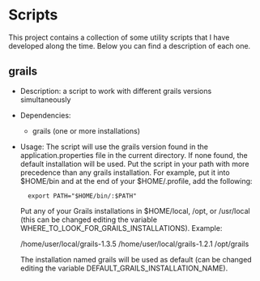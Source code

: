 # Scripts

This project contains a collection of some utility scripts that I have
developed along the time. Below you can find a description of each one.

grails
-------------

* Description: a script to work with different grails versions simultaneously
* Dependencies: 
  * grails (one or more installations)
* Usage:
  The script will use the grails version found in the application.properties file
  in the current directory. If none found, the default installation will be used.
  Put the script in your path with more precedence than any grails installation.
  For example, put it into $HOME/bin and at the end of your $HOME/.profile, add
  the following:

        export PATH="$HOME/bin/:$PATH"

  Put any of your Grails installations in $HOME/local, /opt, or /usr/local (this
  can be changed editing the variable WHERE_TO_LOOK_FOR_GRAILS_INSTALLATIONS). Example:

	/home/user/local/grails-1.3.5
	/home/user/local/grails-1.2.1
	/opt/grails

  The installation named grails will be used as default (can be changed editing
  the variable DEFAULT_GRAILS_INSTALLATION_NAME).
